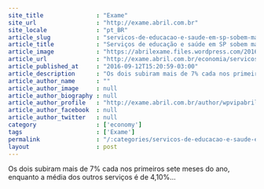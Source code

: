 ```yaml
---
site_title               : "Exame"
site_url                 : "http://exame.abril.com.br"
site_locale              : "pt_BR"
article_slug             : "servicos-de-educacao-e-saude-em-sp-sobem-mais-que-a-inflacao"
article_title            : "Serviços de educação e saúde em SP sobem mais que a inflação"
article_image            : "https://abrilexame.files.wordpress.com/2016/09/size_960_16_9_dinheiros4.jpg?quality=70&strip=all&w=960"
article_url              : "http://exame.abril.com.br/economia/servicos-de-educacao-e-saude-em-sp-sobem-mais-que-a-inflacao/"
article_published_at     : "2016-09-12T15:20:59-03:00"
article_description      : "Os dois subiram mais de 7% cada nos primeiros sete meses do ano, enquanto a média dos outros serviços é de 4,10%..."
article_author_name      : ""
article_author_image     : null
article_author_biography : null
article_author_profile   : "http://exame.abril.com.br/author/wpvipabril/"
article_author_facebook  : null
article_author_twitter   : null
category                 : ['economy']
tags                     : ['Exame']
permalink                : "/:categories/servicos-de-educacao-e-saude-em-sp-sobem-mais-que-a-inflacao/"
layout                   : post
---
```


Os dois subiram mais de 7% cada nos primeiros sete meses do ano, enquanto a média dos outros serviços é de 4,10%...
